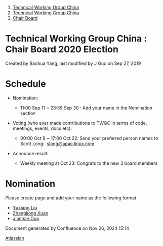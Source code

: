 1. [Technical Working Group China](index.html)
2. [Technical Working Group China](Technical-Working-Group-China_22151170.html)
3. [Chair Board](Chair-Board_22151248.html)

# Technical Working Group China : Chair Board 2020 Election

Created by Baohua Yang, last modified by J Guo on Sep 27, 2019

# Schedule

- Nomination:
  
  - 11:00 Sep 11 ~ 23:59 Sep 30 : Add your name in the Nomination section
- Voting (who ever made contributions to TWGC in terms of code, meetings, events, docs etc):
  
  - 00:00 Oct 8 ~ 17:00 Oct 22: Send your preferred person names to Scott Long:  [slong@apac.linux.com](mailto:slong@apac.linux.com)
- Announce result:
  
  - Weekly meeting at Oct 23: Congrats to the new 3 board members

# Nomination

Please create page and add your name as the following format.

- [Yuxiang Liu](Yuxiang-Liu_22151625.html)
- [Zhangjiong Xuan](22151644.html)
- [Jiannan Guo](Jiannan-GUO_22151677.html)

Document generated by Confluence on Nov 26, 2024 15:14

[Atlassian](http://www.atlassian.com/)
